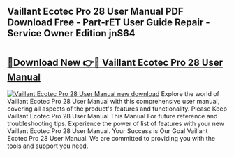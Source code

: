 ## Vaillant Ecotec Pro 28 User Manual PDF Download Free - Part-rET User Guide Repair - Service Owner Edition jnS64

# <h2><a href="http://cf24618.oget.top/?id=Vaillant+Ecotec+Pro+28+User+Manual">🔗Download New 👉🔴 Vaillant Ecotec Pro 28 User Manual</a></h2>

[![Vaillant Ecotec Pro 28 User Manual new download](https://i.imgur.com/5g1atiW.png)](http://cf24618.oget.top/?id=Vaillant+Ecotec+Pro+28+User+Manual)
Explore the world of Vaillant Ecotec Pro 28 User Manual with this comprehensive user manual, covering all aspects of the product's features and functionality. Please Keep Vaillant Ecotec Pro 28 User Manual This Manual For future reference and troubleshooting tips. Experience the power of list of features with your new Vaillant Ecotec Pro 28 User Manual. Your Success is Our Goal Vaillant Ecotec Pro 28 User Manual. We are committed to providing you with the tools and support you need.
